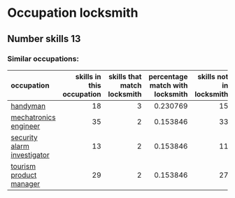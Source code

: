 # Occupation locksmith
## Number skills 13
### Similar occupations:
| occupation                                                    |   skills in this occupation |   skills that match locksmith |   percentage match with locksmith |   skills not in locksmith |
|:--------------------------------------------------------------|----------------------------:|------------------------------:|----------------------------------:|--------------------------:|
| [handyman](handyman.md)                                       |                          18 |                             3 |                          0.230769 |                        15 |
| [mechatronics engineer](mechatronics_engineer.md)             |                          35 |                             2 |                          0.153846 |                        33 |
| [security alarm investigator](security_alarm_investigator.md) |                          13 |                             2 |                          0.153846 |                        11 |
| [tourism product manager](tourism_product_manager.md)         |                          29 |                             2 |                          0.153846 |                        27 |
